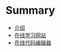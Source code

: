 # Summary

- [介绍](introduction.md)
- [在线学习网站](online-learning-website.md)
- [在线代码编辑器](online-code-editor.md)
